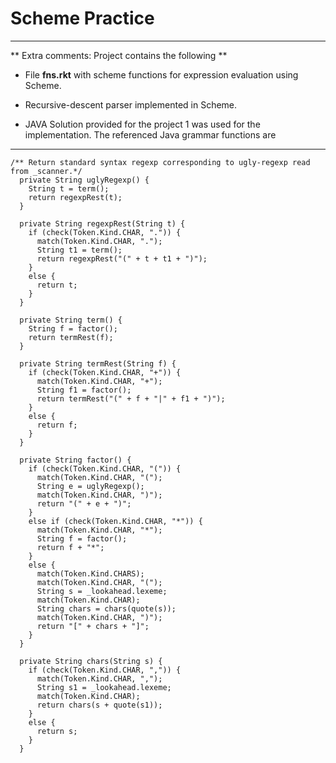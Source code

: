 # Scheme Practice

------

** Extra comments: Project contains the following **
 
- File **fns.rkt** with scheme functions for expression evaluation using Scheme.

- Recursive-descent parser implemented in Scheme.

- JAVA Solution provided for the project 1 was used for the implementation. The referenced Java grammar functions are

--------

```
/** Return standard syntax regexp corresponding to ugly-regexp read from _scanner.*/
  private String uglyRegexp() {
    String t = term();
    return regexpRest(t);
  }

  private String regexpRest(String t) {
    if (check(Token.Kind.CHAR, ".")) {
      match(Token.Kind.CHAR, ".");
      String t1 = term();
      return regexpRest("(" + t + t1 + ")");
    }
    else {
      return t;
    }
  }

  private String term() {
    String f = factor();
    return termRest(f);
  }

  private String termRest(String f) {
    if (check(Token.Kind.CHAR, "+")) {
      match(Token.Kind.CHAR, "+");
      String f1 = factor();
      return termRest("(" + f + "|" + f1 + ")");
    }
    else {
      return f;
    }
  }

  private String factor() {
    if (check(Token.Kind.CHAR, "(")) {
      match(Token.Kind.CHAR, "(");
      String e = uglyRegexp();
      match(Token.Kind.CHAR, ")");
      return "(" + e + ")";
    }
    else if (check(Token.Kind.CHAR, "*")) {
      match(Token.Kind.CHAR, "*");
      String f = factor();
      return f + "*";
    }
    else {
      match(Token.Kind.CHARS);
      match(Token.Kind.CHAR, "(");
      String s = _lookahead.lexeme;
      match(Token.Kind.CHAR);
      String chars = chars(quote(s));
      match(Token.Kind.CHAR, ")");
      return "[" + chars + "]";
    }
  }

  private String chars(String s) {
    if (check(Token.Kind.CHAR, ",")) {
      match(Token.Kind.CHAR, ",");
      String s1 = _lookahead.lexeme;
      match(Token.Kind.CHAR);
      return chars(s + quote(s1));
    }
    else {
      return s;
    }
  }
```

			
